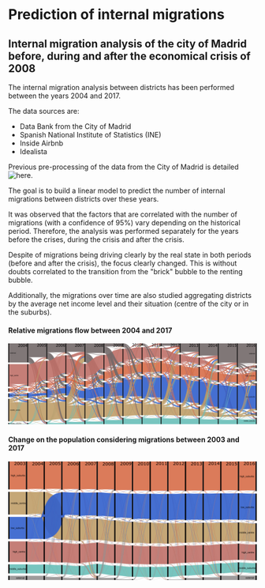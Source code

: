 # Prediction of internal migrations
## Internal migration analysis of the city of Madrid before, during and after the economical crisis of 2008

The internal migration analysis between districts has been performed between the years 2004 and 2017.

The data sources are:

* Data Bank from the City of Madrid
* Spanish National Institute of Statistics (INE)
* Inside Airbnb
* Idealista

Previous pre-processing of the data from the City of Madrid is detailed ![here](https://github.com/diazcelsa/visualizations).

The goal is to build a linear model to predict the number of internal migrations between districts over these years.

It was observed that the factors that are correlated with the number of migrations (with a confidence of 95%) vary depending on the historical period. Therefore, the analysis was performed separately for the years before the crises, during the crisis and after the crisis.

Despite of migrations being driving clearly by the real state in both periods (before and after the crisis), the focus clearly changed. This is without doubts correlated to the transition from the "brick" bubble to the renting bubble.

Additionally, the migrations over time are also studied aggregating districts by the average net income level and their situation (centre of the city or in the suburbs).

#### Relative migrations flow between 2004 and 2017
![Relative migrations flow between 2004 and 2017](img/relative_migrations.png?raw=true "Title")

#### Change on the population considering migrations between 2003 and 2017
![Change on the population considering migrations between 2003 and 2017](img/absolute_migrations.png?raw=true "Title")
